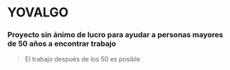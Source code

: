 # YOVALGO
### Proyecto sin ánimo de lucro para ayudar a personas mayores de 50 años a encontrar trabajo

> El trabajo después de los 50 es posible
